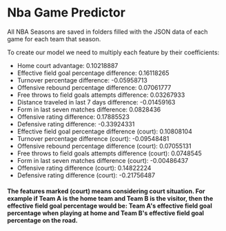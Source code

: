 # Nba Game Predictor

All NBA Seasons are saved in folders filled with the JSON data of each game for each team that season.

To create our model we need to multiply each feature by their coefficients:
* Home court advantage: 0.10218887
* Effective field goal percentage difference: 0.16118265
* Turnover percentage difference: -0.05958713
* Offensive rebound percentage difference: 0.07061777
* Free throws to field goals attempts difference: 0.03267933
* Distance traveled in last 7 days difference: -0.01459163
* Form in last seven matches difference: 0.0828436
* Offensive rating difference: 0.17885523
* Defensive rating difference: -0.33924331
* Effective field goal percentage difference (court): 0.10808104
* Turnover percentage difference (court): -0.09548481
* Offensive rebound percentage difference (court): 0.07055131
* Free throws to field goals attempts difference (court): 0.0748545
* Form in last seven matches difference (court): -0.00486437
* Offensive rating difference (court): 0.14822224
* Defensive rating difference (court): -0.21756487

#### The features marked (court) means considering court situation. For example if Team A is the home team and Team B is the visitor, then the effective field goal percentage would be: Team A's effective field goal percentage when playing at home and Team B's effective field goal percentage on the road.


